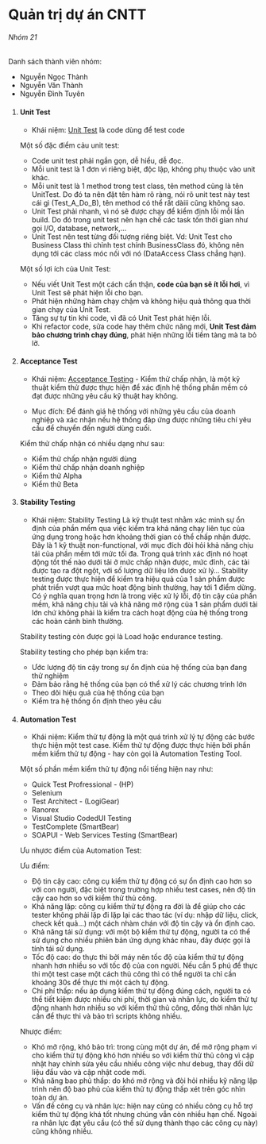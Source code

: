 # Quản trị dự án CNTT

###### Nhóm 21

Danh sách thành viên nhóm:

*   Nguyễn Ngọc Thành
*   Nguyễn Văn Thành
*   Nguyễn Đình Tuyên

1.  #### Unit Test

    - Khái niệm: <u>Unit Test</u> là code dùng để test code

    Một số đặc điểm cảu unit test:

    *   Code unit test phải ngắn gọn, dễ hiểu, dễ đọc.
    *   Mỗi unit test là 1 đơn vi riêng biệt, độc lập, không phụ thuộc vào unit khác.
    *   Mỗi unit test là 1 method trong test class, tên method cũng là tên UnitTest. Do đó ta nên đặt tên hàm rõ ràng, nói rõ unit test này test cái gì (Test_A_Do_B), tên method có thể rất dàiii cũng không sao.
    *   Unit Test phải nhanh, vì nó sẽ được chạy để kiểm định lỗi mỗi lần build. Do đó trong unit test nên hạn chế các task tốn thời gian như gọi I/O, database, network,…
    *   Unit Test nên test từng đối tượng riêng biệt. Vd: Unit Test cho Business Class thì chỉnh test chính BusinessClass đó, không nên dụng tới các class móc nối với nó (DataAccess Class chẳng hạn).

    Một số lợi ích của Unit Test:

    *   Nếu viết Unit Test một cách cẩn thận, **code của bạn sẽ ít lỗi hơi**, vì Unit Test sẽ phát hiện lỗi cho bạn.
    *   Phát hiện những hàm chạy chậm và không hiệu quả thông qua thời gian chạy của Unit Test.
    *   Tăng sự tự tin khi code, vì đã có Unit Test phát hiện lỗi.
    *   Khi refactor code, sửa code hay thêm chức năng mới, **Unit Test đảm bảo chương trình chạy đúng**, phát hiện những lỗi tiềm tàng mà ta bỏ lỡ.
2.  #### Acceptance Test

    - Khái niệm: <u>Acceptance Testing</u> - Kiểm thử chấp nhận, là một kỹ thuật kiểm thử được thực hiện để xác định hệ thống phần mềm có đạt được những yêu cầu kỹ thuật hay không.

    - Mục đích: Để đánh giá hệ thống với những yêu cầu của doanh nghiệp và xác nhận nếu hệ thống đáp ứng được những tiêu chí yêu cầu để chuyển đến người dùng cuối.

    Kiểm thử chấp nhận có nhiều dạng như sau:

    *   Kiểm thử chấp nhận người dùng
    *   Kiểm thử chấp nhận doanh nghiệp
    *   Kiểm thử Alpha
    *   Kiểm thử Beta
3.  #### Stability Testing

    - Khái niệm: Stability Testing Là kỹ thuật test nhằm xác minh sự ổn định của phần mềm qua việc kiểm tra khả năng chạy liên tục của ứng dụng trong hoặc hơn khoảng thời gian có thể chấp nhận được. Đây là 1 kỹ thuật non-functional, với mục đích đòi hỏi khả năng chịu tải của phần mềm tới mức tối đa. Trong quá trình xác định nó hoạt động tốt thế nào dưới tải ở mức chấp nhận được, mức đỉnh, các tải được tạo ra đột ngột, với số lượng dữ liệu lớn được xử lý… Stability testing được thực hiện để kiểm tra hiệu quả của 1 sản phẩm được phát triển vượt qua mức hoạt động bình thường, hay tới 1 điểm dừng. Có ý nghĩa quan trọng hơn là trong việc xử lý lỗi, độ tin cậy của phần mềm, khả năng chịu tải và khả năng mở rộng của 1 sản phẩm dưới tải lớn chứ không phải là kiểm tra cách hoạt động của hệ thống trong các hoàn cảnh bình thường.

    Stability testing còn được gọi là Load hoặc endurance testing.

    Stability testing cho phép bạn kiểm tra:

    *   Ước lượng độ tin cậy trong sự ổn định của hệ thống của bạn đang thử nghiệm
    *   Đảm bảo rằng hệ thống của bạn có thể xử lý các chương trình lớn
    *   Theo dõi hiệu quả của hệ thống của bạn
    *   Kiểm tra hệ thống ổn định theo yêu cầu
4.  #### Automation Test

    - Khái niệm: Kiểm thử tự động là một quá trình xử lý tự động các bước thực hiện một test case. Kiểm thử tự động được thực hiện bởi phần mềm kiểm thử tự động - hay còn gọi là Automation Testing Tool.

    Một số phần mềm kiểm thử tự động nổi tiếng hiện nay như:

    *   Quick Test Profressional - (HP)
    *   Selenium
    *   Test Architect - (LogiGear)
    *   Ranorex
    *   Visual Studio CodedUI Testing
    *   TestComplete (SmartBear)
    *   SOAPUI - Web Services Testing (SmartBear)

    Ưu nhựơc điểm của Automation Test:

    Ưu điểm:

    *   Độ tin cậy cao: công cụ kiểm thử tự động có sự ổn định cao hơn so với con người, đặc biệt trong trường hợp nhiều test cases, nên độ tin cậy cao hơn so với kiểm thử thủ công.
    *   Khả năng lặp: công cụ kiểm thử tự động ra đời là để giúp cho các tester không phải lặp đi lặp lại các thao tác (ví dụ: nhập dữ liệu, click, check kết quả…) một cách nhàm chán với độ tin cậy và ổn định cao.
    *   Khả năng tái sử dụng: với một bộ kiểm thử tự động, người ta có thể sử dụng cho nhiều phiên bản ứng dụng khác nhau, đây được gọi là tính tái sử dụng.
    *   Tốc độ cao: do thực thi bởi máy nên tốc độ của kiểm thử tự động nhanh hơn nhiều so với tốc độ của con người. Nếu cần 5 phú để thực thi một test case một cách thủ công thì có thể người ta chỉ cần khoảng 30s để thực thi một cách tự động.
    *   Chi phí thấp: nếu áp dụng kiểm thử tự động đúng cách, người ta có thể tiết kiệm được nhiều chi phí, thời gian và nhân lực, do kiểm thử tự động nhanh hơn nhiều so với kiểm thử thủ công, đồng thời nhân lực cần để thực thi và bảo trì scripts không nhiều.

    Nhược điểm:

    *   Khó mở rộng, khó bảo trì: trong cùng một dự án, để mở rộng phạm vi cho kiểm thử tự động khó hơn nhiều so với kiểm thử thủ công vì cập nhật hay chỉnh sửa yêu cầu nhiều công việc như debug, thay đổi dữ liệu đầu vào và cập nhật code mới.
    *   Khả năng bao phủ thấp: do khó mở rộng và đòi hỏi nhiều kỹ năng lập trình nên độ bao phủ của kiểm thử tự động thấp xét trên góc nhìn toàn dự án.
    *   Vấn đề công cụ và nhân lực: hiện nay cũng có nhiều công cụ hỗ trợ kiểm thử tự động khá tốt nhưng chúng vẫn còn nhiều hạn chế. Ngoài ra nhân lực đạt yêu cầu (có thể sử dụng thành thạo các công cụ này) cũng không nhiều.